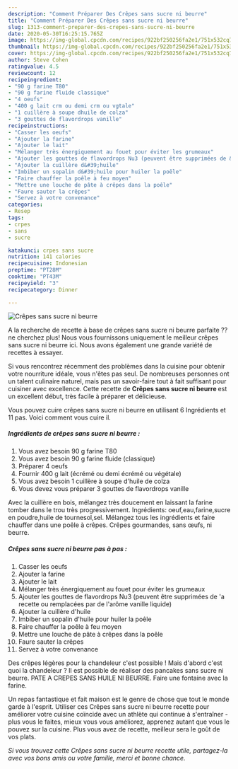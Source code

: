 ```yaml
---
description: "Comment Préparer Des Crêpes sans sucre ni beurre"
title: "Comment Préparer Des Crêpes sans sucre ni beurre"
slug: 1313-comment-preparer-des-crepes-sans-sucre-ni-beurre
date: 2020-05-30T16:25:15.765Z
image: https://img-global.cpcdn.com/recipes/922bf250256fa2e1/751x532cq70/crepes-sans-sucre-ni-beurre-photo-principale-de-la-recette.jpg
thumbnail: https://img-global.cpcdn.com/recipes/922bf250256fa2e1/751x532cq70/crepes-sans-sucre-ni-beurre-photo-principale-de-la-recette.jpg
cover: https://img-global.cpcdn.com/recipes/922bf250256fa2e1/751x532cq70/crepes-sans-sucre-ni-beurre-photo-principale-de-la-recette.jpg
author: Steve Cohen
ratingvalue: 4.5
reviewcount: 12
recipeingredient:
- "90 g farine T80"
- "90 g farine fluide classique"
- "4 oeufs"
- "400 g lait crm ou demi crm ou vgtale"
- "1 cuillère à soupe dhuile de colza"
- "3 gouttes de flavordrops vanille"
recipeinstructions:
- "Casser les oeufs"
- "Ajouter la farine"
- "Ajouter le lait"
- "Mélanger très énergiquement au fouet pour éviter les grumeaux"
- "Ajouter les gouttes de flavordrops Nu3 (peuvent être supprimées de &#39;a recette ou remplacées par de l&#39;arôme vanille liquide)"
- "Ajouter la cuillère d&#39;huile"
- "Imbiber un sopalin d&#39;huile pour huiler la poêle"
- "Faire chauffer la poêle à feu moyen"
- "Mettre une louche de pâte à crêpes dans la poêle"
- "Faure sauter la crêpes"
- "Servez à votre convenance"
categories:
- Resep
tags:
- crpes
- sans
- sucre

katakunci: crpes sans sucre 
nutrition: 141 calories
recipecuisine: Indonesian
preptime: "PT28M"
cooktime: "PT43M"
recipeyield: "3"
recipecategory: Dinner

---
```



![Crêpes sans sucre ni beurre](https://img-global.cpcdn.com/recipes/922bf250256fa2e1/751x532cq70/crepes-sans-sucre-ni-beurre-photo-principale-de-la-recette.jpg)

A la recherche de recette à base de crêpes sans sucre ni beurre parfaite ?? ne cherchez plus! Nous vous fournissons uniquement le meilleur crêpes sans sucre ni beurre ici. Nous avons également une grande variété de recettes à essayer.

Si vous rencontrez récemment des problèmes dans la cuisine pour obtenir votre nourriture idéale, vous n'êtes pas seul. De nombreuses personnes ont un talent culinaire naturel, mais pas un savoir-faire tout à fait suffisant pour cuisiner avec excellence. Cette recette de <strong> Crêpes sans sucre ni beurre </strong> est un excellent début, très facile à préparer et délicieuse.

<!--inarticleads1-->

Vous pouvez cuire crêpes sans sucre ni beurre en utilisant 6 Ingrédients et 11 pas. Voici comment vous cuire il.

##### Ingrédients de crêpes sans sucre ni beurre :

1. Vous avez besoin 90 g farine T80
1. Vous avez besoin 90 g farine fluide (classique)
1. Préparer 4 oeufs
1. Fournir 400 g lait (écrémé ou demi écrémé ou végétale)
1. Vous avez besoin 1 cuillère à soupe d&#39;huile de colza
1. Vous devez vous préparer 3 gouttes de flavordrops vanille


Avec la cuillère en bois, mélangez très doucement en laissant la farine tomber dans le trou très progressivement. Ingrédients: oeuf,eau,farine,sucre en poudre,huile de tournesol,sel. Mélangez tous les ingrédients et faire chauffer dans une poêle à crêpes. Crêpes gourmandes, sans œufs, ni beurre. 

<!--inarticleads2-->

##### Crêpes sans sucre ni beurre pas à pas :

1. Casser les oeufs
1. Ajouter la farine
1. Ajouter le lait
1. Mélanger très énergiquement au fouet pour éviter les grumeaux
1. Ajouter les gouttes de flavordrops Nu3 (peuvent être supprimées de &#39;a recette ou remplacées par de l&#39;arôme vanille liquide)
1. Ajouter la cuillère d&#39;huile
1. Imbiber un sopalin d&#39;huile pour huiler la poêle
1. Faire chauffer la poêle à feu moyen
1. Mettre une louche de pâte à crêpes dans la poêle
1. Faure sauter la crêpes
1. Servez à votre convenance


Des crêpes légères pour la chandeleur c&#39;est possible ! Mais d&#39;abord c&#39;est quoi la chandeleur ? Il est possible de réaliser des pancakes sans sucre ni beurre. PATE A CREPES SANS HUILE NI BEURRE. Faire une fontaine avec la farine. 

<!--inarticleads1-->

<p>
Un repas fantastique et fait maison est le genre de chose que tout le monde garde à l'esprit. Utiliser ces Crêpes sans sucre ni beurre recette pour améliorer votre cuisine coïncide avec un athlète qui continue à s'entraîner - plus vous le faites, mieux vous vous améliorez, apprenez autant que vous le pouvez sur la cuisine. Plus vous avez de recette, meilleur sera le goût de vos plats.
</p>

<p>
<i>Si vous trouvez cette Crêpes sans sucre ni beurre recette utile, partagez-la avec vos bons amis ou votre famille, merci et bonne chance.</i>
</p>
